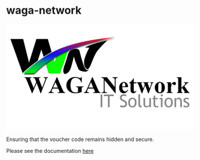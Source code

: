 # waga-network

![Logo](client/src/assets/images/logo.png)

Ensuring that the voucher code remains hidden and secure.

Please see the documentation [here](https://github.com/johncris09/scholarship)
